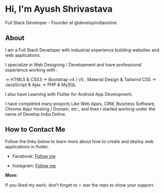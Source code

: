 # Hi, I'm Ayush Shrivastava

Full Stack Developer - Founder at @developindiaonline

## About

I am a Full Stack Developer with industrial experience building websites and web applications.

I specialize in Web Designing / Development and have professional experience working with :

-> HTML5 & CSS3
-> Bootstrap v4 / v5 , Material Design & Tailwind CSS
-> JavaScript & Ajax
-> PHP & MySQL

I also have Learning with Flutter for Android App Development.

I have completed many projects Like Web Apps, CRM, Business Software, Chrome App/ Hosting / Domain, etc., and then I started working under the name of Develop India Online.

## How to Contact Me
Follow the links below to learn more about how to create and deploy web applications in flutter.

* Facebook: [Follow me](https://www.facebook.com/imayushshrivastava)

* Instagram: [Follow me](https://www.instagram.com/imayushshrivastava)

**More:**

If you liked my work, don’t forget to ⭐ star the repo to show your support.
